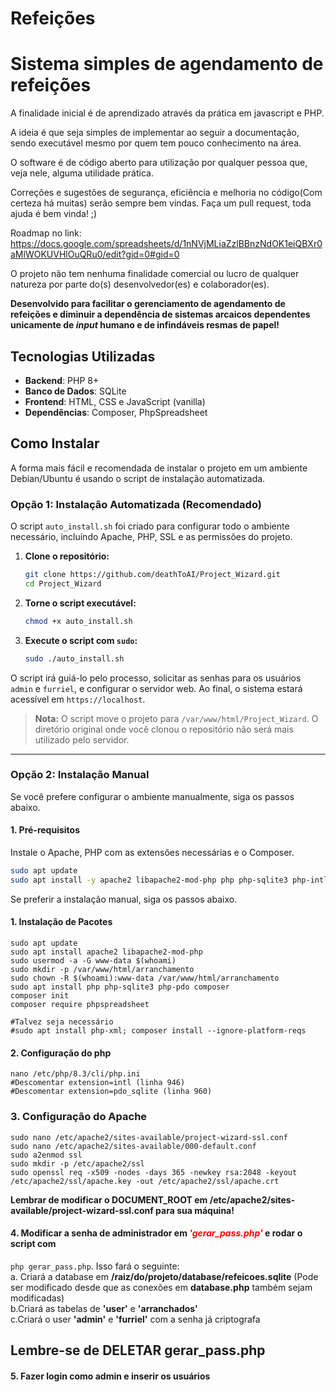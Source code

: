 # Refeições

# Sistema simples de agendamento de refeições

A finalidade inicial é de aprendizado através da prática em javascript e PHP.

A ideia é que seja simples de implementar ao seguir a documentação, sendo executável mesmo por quem tem pouco conhecimento na área.

O software é de código aberto para utilização por qualquer pessoa que, veja nele, alguma utilidade prática.

Correções  e sugestões de segurança, eficiência e melhoria no código(Com certeza há muitas) serão sempre bem vindas. Faça um pull request, toda ajuda é bem vinda! ;)

Roadmap no link:
https://docs.google.com/spreadsheets/d/1nNVjMLiaZzlBBnzNdOK1eiQBXr0aMlWOKUVHlOuQRu0/edit?gid=0#gid=0

O projeto não tem nenhuma finalidade comercial ou lucro de qualquer natureza por parte do(s) desenvolvedor(es) e colaborador(es).

**Desenvolvido para facilitar o gerenciamento de agendamento de refeições e diminuir a dependência de sistemas arcaicos dependentes unicamente de *input* humano e de infindáveis resmas de papel!**


##  Tecnologias Utilizadas
- **Backend**: PHP 8+
- **Banco de Dados**: SQLite
- **Frontend**: HTML, CSS e JavaScript (vanilla)
- **Dependências**: Composer, PhpSpreadsheet

## Como Instalar

A forma mais fácil e recomendada de instalar o projeto em um ambiente Debian/Ubuntu é usando o script de instalação automatizada.

### Opção 1: Instalação Automatizada (Recomendado)

O script `auto_install.sh` foi criado para configurar todo o ambiente necessário, incluindo Apache, PHP, SSL e as permissões do projeto.

1.  **Clone o repositório:**
    ```bash
    git clone https://github.com/deathToAI/Project_Wizard.git
    cd Project_Wizard
    ```

2.  **Torne o script executável:**
    ```bash
    chmod +x auto_install.sh
    ```

3.  **Execute o script com `sudo`:**
    ```bash
    sudo ./auto_install.sh
    ```

O script irá guiá-lo pelo processo, solicitar as senhas para os usuários `admin` e `furriel`, e configurar o servidor web. Ao final, o sistema estará acessível em `https://localhost`.

> **Nota:** O script move o projeto para `/var/www/html/Project_Wizard`. O diretório original onde você clonou o repositório não será mais utilizado pelo servidor.

---

### Opção 2: Instalação Manual

Se você prefere configurar o ambiente manualmente, siga os passos abaixo.

#### 1. Pré-requisitos
Instale o Apache, PHP com as extensões necessárias e o Composer.

```bash
sudo apt update
sudo apt install -y apache2 libapache2-mod-php php php-sqlite3 php-intl composer
```

Se preferir a instalação manual, siga os passos abaixo.

#### 1. Instalação de Pacotes
```
sudo apt update
sudo apt install apache2 libapache2-mod-php
sudo usermod -a -G www-data $(whoami)
sudo mkdir -p /var/www/html/arranchamento
sudo chown -R $(whoami):www-data /var/www/html/arranchamento
sudo apt install php php-sqlite3 php-pdo composer 
composer init
composer require phpspreadsheet

#Talvez seja necessário 
#sudo apt install php-xml; composer install --ignore-platform-reqs
```

#### 2. Configuração do php
```
nano /etc/php/8.3/cli/php.ini 
#Descomentar extension=intl (linha 946)
#Descomentar extension=pdo_sqlite (linha 960)
```

### 3. Configuração do Apache
```
sudo nano /etc/apache2/sites-available/project-wizard-ssl.conf
sudo nano /etc/apache2/sites-available/000-default.conf
sudo a2enmod ssl
sudo mkdir -p /etc/apache2/ssl
sudo openssl req -x509 -nodes -days 365 -newkey rsa:2048 -keyout /etc/apache2/ssl/apache.key -out /etc/apache2/ssl/apache.crt
```
**Lembrar de modificar o DOCUMENT_ROOT em /etc/apache2/sites-available/project-wizard-ssl.conf para sua máquina!**

#### 4. Modificar a senha de administrador em <span style="color:red">*'gerar_pass.php'*</span> e rodar o script com 
`php gerar_pass.php`. Isso fará o seguinte:<br>
    a. Criará a database em **/raiz/do/projeto/database/refeicoes.sqlite** (Pode ser modificado desde que as conexões em **database.php** também sejam modificadas)<br>
    b.Criará as tabelas de **'user'** e **'arranchados'** <br>
    c.Criará o user **'admin'** e **'furriel'** com a senha já criptografa
## Lembre-se de **DELETAR gerar_pass.php**

#### 5. Fazer login como admin e inserir os usuários
